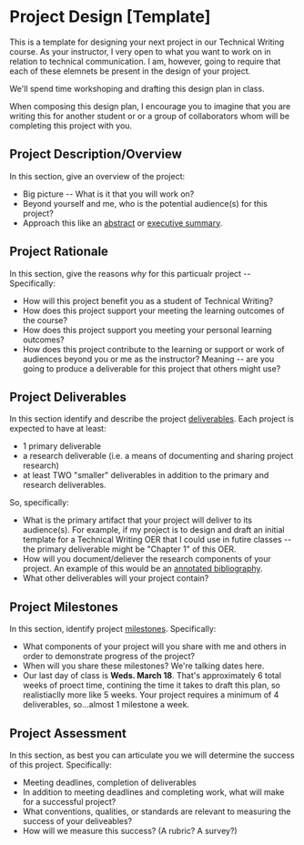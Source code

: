 # Project Design [Template]

This is a template for designing your next project in our Technical Writing course. As your instructor, I very open to what you want to work on in relation to technical communication. I am, however, going to require that each of these elemnets be present in the design of your project.

We'll spend time workshoping and drafting this design plan in class.

When composing this design plan, I encourage you to imagine that you are writing this for another student or or a group of collaborators whom will be completing this project with you. 

## Project Description/Overview

In this section, give an overview of the project: 

* Big picture -- What is it that you will work on?
* Beyond yourself and me, who is the potential audience(s) for this project? 
* Approach this like an [abstract](https://en.wikipedia.org/wiki/Abstract_(summary)) or [executive summary](https://en.wikipedia.org/wiki/Executive_summary).

## Project Rationale

In this section, give the reasons *why* for this particualr project --  Specifically:

* How will this project benefit you as a student of Technical Writing?
* How does this project support your meeting the learning outcomes of the course?
* How does this project support you meeting your personal learning outcomes?
* How does this project contribute to the learning or support or work of audiences beyond you or me as the instructor? Meaning -- are you going to produce a deliverable for this project that others might use?

## Project Deliverables

In this section identify and describe the project [deliverables](https://en.wikipedia.org/wiki/Deliverable). Each project is expected to have at least:

* 1 primary deliverable
* a research deliverable (i.e. a means of documenting and sharing project research)
* at least TWO "smaller" deliverables in addition to the primary and research deliverables. 

So, specifically:

* What is the primary artifact that your project will deliver to its audience(s). For example, if my project is to design and draft an initial template for a Technical Writing OER that I could use in futire classes -- the primary deliverable might be "Chapter 1" of this OER.
* How will you document/deliever the research components of your project. An example of this would be an [annotated bibliography](https://writingcenter.unc.edu/tips-and-tools/annotated-bibliographies/).
* What other deliverables will your project contain?

## Project Milestones

In this section, identify project [milestones](https://en.wikipedia.org/wiki/Milestone_(project_management)). Specifically:

* What components of your project will you share with me and others in order to demonstrate progress of the project? 
* When will you share these milestones? We're talking dates here.
* Our last day of class is **Weds. March 18**. That's approximately 6 total weeks of proect time, contining the time it takes to draft this plan, so realistiaclly more like 5 weeks. Your project requires a minimum of 4 deliverables, so...almost 1 milestone a week.

## Project Assessment

In this section, as best you can articulate you we will determine the success of this project. Specifically:

* Meeting deadlines, completion of deliverables
* In addition to meeting deadlines and completing work, what will make for a successful project?
* What conventions, qualities, or standards are relevant to measuring the success of your deliveables? 
* How will we measure this success? (A rubric? A survey?)
